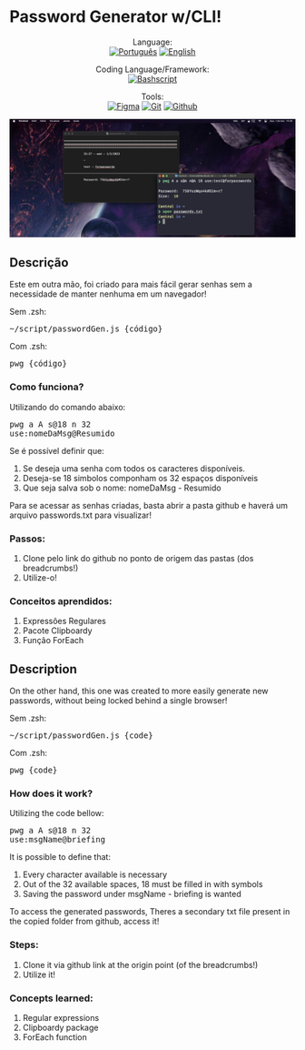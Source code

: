 # Password Generator w/CLI!

<p align="center">
<span>Language:</span><br>
  <a href="#descrição"><img alt="Português" src="https://img.shields.io/badge/Português-PTBR-blue?style=for-the-badge"></a>
  <a href="#description"><img alt="English" src="https://img.shields.io/badge/English-EN-blue?style=for-the-badge"></a>
</p>

<p align="center">
<span>Coding Language/Framework:</span><br>
  <a target="_blank" href="https://linuxconfig.org/bash-scripting-tutorial-for-beginners"><img alt="Bashscript" src="https://img.shields.io/badge/Bashscript-2A3034?style=for-the-badge"></a>
</p>

<p align="center">
<span>Tools:</span><br>
  <a target="_blank" href="https://www.figma.com/"><img alt="Figma" src="https://img.shields.io/badge/Figma-E7796B?style=for-the-badge"></a>
  <a target="_blank" href="https://git-scm.com/"><img alt="Git" src="https://img.shields.io/badge/Git-C9543E?style=for-the-badge"></a>
  <a target="_blank" href="https://github.com/"><img alt="Github" src="https://img.shields.io/badge/Github-000000?style=for-the-badge"></a>
</p>

<p>
  <img src="./github/passwordgen.jpg" />
</p>

## Descrição

Este em outra mão, foi criado para mais fácil gerar senhas sem a necessidade de manter nenhuma em um navegador!

Sem .zsh:
  <pre>~/script/passwordGen.js {código}</pre>

Com .zsh:
  <pre>pwg {código}</pre>

### Como funciona?

Utilizando do comando abaixo:
    <pre>pwg a A s@18 n 32 use:nomeDaMsg@Resumido</pre>
Se é possível definir que:
1. Se deseja uma senha com todos os caracteres disponíveis.
2. Deseja-se 18 simbolos componham os 32 espaços disponíveis
3. Que seja salva sob o nome: nomeDaMsg - Resumido

Para se acessar as senhas criadas, basta abrir a pasta github e haverá um arquivo passwords.txt para visualizar!

### Passos:
  1. Clone pelo link do github no ponto de origem das pastas (dos breadcrumbs!)
  2. Utilize-o!

### Conceitos aprendidos:
1. Expressões Regulares
2. Pacote Clipboardy
3. Função ForEach

## Description

On the other hand, this one was created to more easily generate new passwords, without being locked behind a single browser!

Sem .zsh:
  <pre>~/script/passwordGen.js {code}</pre>

Com .zsh:
  <pre>pwg {code}</pre>

### How does it work?

Utilizing the code bellow:
    <pre>pwg a A s@18 n 32 use:msgName@briefing</pre>
It is possible to define that:
1. Every character available is necessary
2. Out of the 32 available spaces, 18 must be filled in with symbols
3. Saving the password under msgName - briefing is wanted

To access the generated passwords, Theres a secondary txt file present in the copied folder from github, access it!

### Steps:
  1. Clone it via github link at the origin point (of the breadcrumbs!)
  2. Utilize it!

### Concepts learned:
1. Regular expressions
2. Clipboardy package
3. ForEach function